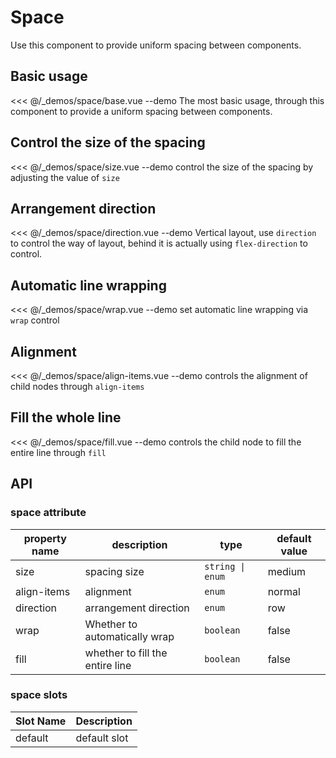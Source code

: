 # Space

Use this component to provide uniform spacing between components.

## Basic usage
<<< @/_demos/space/base.vue
--demo The most basic usage, through this component to provide a uniform spacing between components.

## Control the size of the spacing

<<< @/_demos/space/size.vue
--demo control the size of the spacing by adjusting the value of `size`

## Arrangement direction
<<< @/_demos/space/direction.vue
--demo Vertical layout, use `direction` to control the way of layout, behind it is actually using `flex-direction` to control.

## Automatic line wrapping
<<< @/_demos/space/wrap.vue
--demo set automatic line wrapping via `wrap` control

## Alignment
<<< @/_demos/space/align-items.vue
--demo controls the alignment of child nodes through `align-items`

## Fill the whole line
<<< @/_demos/space/fill.vue
--demo controls the child node to fill the entire line through `fill`

## API
### space attribute

property name | description | type | default value |
| ----- | ------- | --------- | ----- |
| size | spacing size | `string \| enum` | medium
| align-items | alignment | `enum` | normal
| direction | arrangement direction | `enum` | row
| wrap | Whether to automatically wrap | `boolean` | false
| fill | whether to fill the entire line | `boolean` | false

### space slots

| Slot Name | Description |
| :----- | :------- |
| default | default slot |